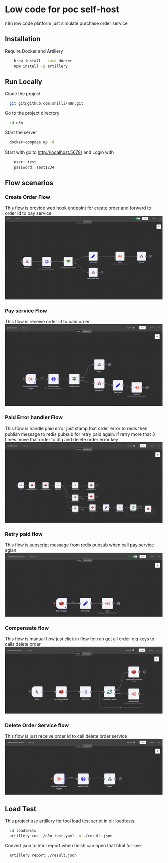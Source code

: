 
# Low code for poc self-host

n8n low code platform just simulate purchase order service


## Installation

Require Docker and Artillery

```bash
    brew install --cask docker
    npm install -g artillery
```


## Run Locally

Clone the project

```bash
  git git@github.com:snilli/n8n.git
```

Go to the project directory

```bash
  cd n8n
```

Start the server

```bash
  docker-compose up -d
```

Start with go to [http://localhost:5678/](http://localhost:5678/) and Login with

```txt
    user: test
    password: Test1234
```

## Flow scenarios

### Create Order Flow

This flow is provide web hook endpoint for create order and forward to order id to pay service
![Create Order Flow](./images/1.png)

### Pay service Flow

This flow is receive order id to paid order
![Pay service Flow](./images/2.png)

### Paid Error handler Flow

This flow is handle paid error just stamp that order error to redis then publish message to redis pubsub for retry  paid again. if retry more that 3 times move that order to dlq and delete order error key
![Paid Error handler Flow](./images/3.png)

### Retry paid flow

This flow is subscript message from redis pubsub when call pay service agian
![Retry paid flow](./images/4.png)

### Compensate flow

This flow is manual flow just click in flow for run get all order-dlq keys to calls delete order
![Compensate flow](./images/6.png)

### Delete Order Service flow

This flow is just receive order id to call delete order service
![Delete Order Service flow](./images/5.png)

## Load Test

This project use artillery for tool load test script in dir loadtests.

```bash
  cd loadtests
  artillery run ./n8n-test.yaml -o ./result.json
```

Convert json to html report when finish can open that html for see.

```bash
  artillery report ./result.json
```
